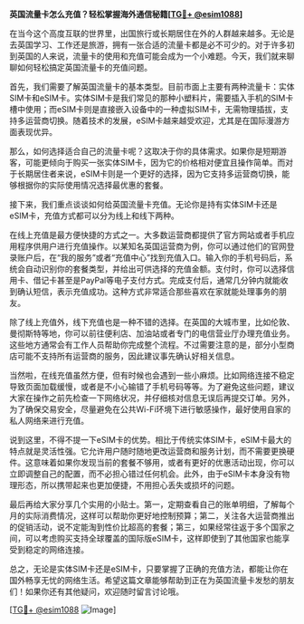 **英国流量卡怎么充值？轻松掌握海外通信秘籍[[TG💪+ @esim1088](https://t.me/s/esim1088)]**

在当今这个高度互联的世界里，出国旅行或长期居住在外的人群越来越多。无论是去英国学习、工作还是旅游，拥有一张合适的流量卡都是必不可少的。对于许多初到英国的人来说，流量卡的使用和充值可能会成为一个小难题。今天，我们就来聊聊如何轻松搞定英国流量卡的充值问题。

首先，我们需要了解英国流量卡的基本类型。目前市面上主要有两种流量卡：实体SIM卡和eSIM卡。实体SIM卡是我们常见的那种小塑料片，需要插入手机的SIM卡槽中使用；而eSIM卡则是直接嵌入设备中的一种虚拟SIM卡，无需物理插拔，支持多运营商切换。随着技术的发展，eSIM卡越来越受欢迎，尤其是在国际漫游方面表现优异。

那么，如何选择适合自己的流量卡呢？这取决于你的具体需求。如果你是短期游客，可能更倾向于购买一张实体SIM卡，因为它的价格相对便宜且操作简单。而对于长期居住者来说，eSIM卡则是一个更好的选择，因为它支持多运营商切换，能够根据你的实际使用情况选择最优惠的套餐。

接下来，我们重点谈谈如何给英国流量卡充值。无论你是持有实体SIM卡还是eSIM卡，充值方式都可以分为线上和线下两种。

在线上充值是最方便快捷的方式之一。大多数运营商都提供了官方网站或者手机应用程序供用户进行充值操作。以某知名英国运营商为例，你可以通过他们的官网登录账户后，在“我的服务”或者“充值中心”找到充值入口。输入你的手机号码后，系统会自动识别你的套餐类型，并给出可供选择的充值金额。支付时，你可以选择信用卡、借记卡甚至是PayPal等电子支付方式。完成支付后，通常几分钟内就能收到确认短信，表示充值成功。这种方式非常适合那些喜欢在家就能处理事务的朋友。

除了线上充值外，线下充值也是一种不错的选择。在英国的大城市里，比如伦敦、曼彻斯特等地，你可以前往便利店、加油站或者专门的电信营业厅办理充值业务。这些地方通常会有工作人员帮助你完成整个流程。不过需要注意的是，部分小型商店可能不支持所有运营商的服务，因此建议事先确认好相关信息。

当然啦，在线充值虽然方便，但有时候也会遇到一些小麻烦。比如网络连接不稳定导致页面加载缓慢，或者是不小心输错了手机号码等等。为了避免这些问题，建议大家在操作之前先检查一下网络状况，并仔细核对信息无误后再提交订单。另外，为了确保交易安全，尽量避免在公共Wi-Fi环境下进行敏感操作，最好使用自家的私人网络来进行充值。

说到这里，不得不提一下eSIM卡的优势。相比于传统实体SIM卡，eSIM卡最大的特点就是灵活性强。它允许用户随时随地更改运营商和服务计划，而不需要更换硬件。这意味着如果你发现当前的套餐不够用，或者有更好的优惠活动出现，你可以立即调整自己的配置，而不必担心错过任何机会。此外，由于eSIM卡本身没有物理形态，所以携带起来也更加便捷，不用担心丢失或损坏的问题。

最后再给大家分享几个实用的小贴士。第一，定期查看自己的账单明细，了解每个月的实际消费情况，这样可以帮助你更好地控制预算；第二，关注各大运营商推出的促销活动，说不定能淘到性价比超高的套餐；第三，如果经常往返于多个国家之间，可以考虑购买支持全球覆盖的国际版eSIM卡，这样即使到了其他国家也能享受到稳定的网络连接。

总之，无论是实体SIM卡还是eSIM卡，只要掌握了正确的充值方法，都能让你在国外畅享无忧的网络生活。希望这篇文章能够帮助到正在为英国流量卡发愁的朋友们！如果你还有其他疑问，欢迎随时留言讨论哦。

[[TG💪+ @esim1088](https://t.me/s/esim1088) ![Image](https://i.postimg.cc/4NQfJmqS/Snipaste-2025-05-13-00-14-12.png)]